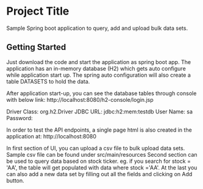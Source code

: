 # Project Title

Sample Spring boot application to query, add and upload bulk data sets. 

## Getting Started

Just download the code and start the application as spring boot app. The application has an in-memory database (H2) which gets 
auto configure while application start up. The spring auto configuration will also create a table DATASETS to hold the data.

After application start-up, you can see the database tables through console with below link:
http://localhost:8080/h2-console/login.jsp

Driver Class: org.h2.Driver
JDBC URL: jdbc:h2:mem:testdb
User Name: sa
Password:	


In order to test the API endpoints, a single page html is also created in the application at:
http://localhost:8080

In first section of UI, you can upload a csv file to bulk upload data sets. Sample csv file can be found under src/main/resources
Second section can be used to query data based on stock ticker. eg. if you search for stock = 'AA', the table will get populated with data where stock ='AA'.
At the last you can also add a new data set by filling out all the fields and clicking on Add button.
